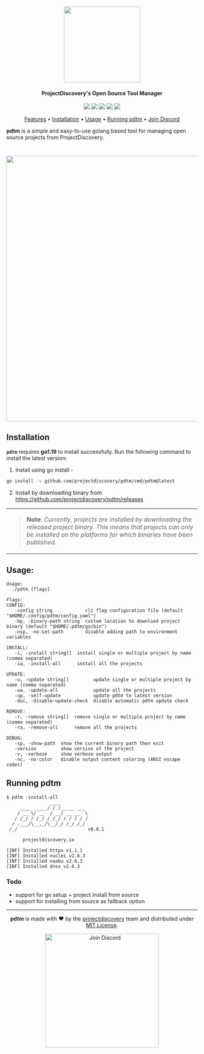 <h1 align="center">
<img src="https://user-images.githubusercontent.com/8293321/211602034-411e38e9-e5df-429e-89ee-a97e3e09ebf0.png" width="200px">
<br>
</h1>

<h4 align="center">ProjectDiscovery's Open Source Tool Manager</h4>

<p align="center">
<a href="https://opensource.org/licenses/MIT"><img src="https://img.shields.io/badge/license-MIT-_red.svg"></a>
<a href="https://goreportcard.com/badge/github.com/projectdiscovery/pdtm"><img src="https://goreportcard.com/badge/github.com/projectdiscovery/pdtm"></a>
<a href="https://github.com/projectdiscovery/pdtm/releases"><img src="https://img.shields.io/github/release/projectdiscovery/pdtm"></a>
<a href="https://twitter.com/pdiscoveryio"><img src="https://img.shields.io/twitter/follow/pdiscoveryio.svg?logo=twitter"></a>
<a href="https://discord.gg/projectdiscovery"><img src="https://img.shields.io/discord/695645237418131507.svg?logo=discord"></a>
</p>

<p align="center">
  <a href="#features">Features</a> •
  <a href="#installation">Installation</a> •
  <a href="#usage">Usage</a> •
  <a href="#running-pdtm">Running pdtm</a> •
  <a href="https://discord.gg/projectdiscovery">Join Discord</a>

**pdtm** is a simple and easy-to-use golang based tool for managing open source projects from ProjectDiscovery.

</p>

<h1 align="center">
<img src="https://user-images.githubusercontent.com/8293321/212781914-bae85495-5a7b-40d7-9e05-964a8edf3b61.png" width="700px">
</h1>

## Installation


**`pdtm`** requires **go1.19** to install successfully. Run the following command to install the latest version:

1. Install using go install -

```sh
go install -v github.com/projectdiscovery/pdtm/cmd/pdtm@latest
```

2. Install by downloading binary from https://github.com/projectdiscovery/pdtm/releases

<table>
<tr>
<td>  

> **Note**:
> *Currently, projects are installed by downloading the released project binary. This means that projects can only be installed on the platforms for which binaries have been published.*

</table>
</tr>
</td> 

## Usage: 


```console
Usage:
  ./pdtm [flags]

Flags:
CONFIG:
   -config string            cli flag configuration file (default "$HOME/.config/pdtm/config.yaml")
   -bp, -binary-path string  custom location to download project binary (default "$HOME/.pdtm/go/bin")
   -nsp, -no-set-path        disable adding path to environment variables

INSTALL:
   -i, -install string[]  install single or multiple project by name (comma separated)
   -ia, -install-all      install all the projects

UPDATE:
   -u, -update string[]         update single or multiple project by name (comma separated)
   -ua, -update-all             update all the projects
   -up, -self-update            update pdtm to latest version
   -duc, -disable-update-check  disable automatic pdtm update check

REMOVE:
   -r, -remove string[]  remove single or multiple project by name (comma separated)
   -ra, -remove-all      remove all the projects

DEBUG:
   -sp, -show-path  show the current binary path then exit
   -version         show version of the project
   -v, -verbose     show verbose output
   -nc, -no-color   disable output content coloring (ANSI escape codes)
```

## Running pdtm

```console
$ pdtm -install-all
                ____          
     ____  ____/ / /_____ ___ 
    / __ \/ __  / __/ __ __  \
   / /_/ / /_/ / /_/ / / / / /
  / .___/\__,_/\__/_/ /_/ /_/ 
 /_/                          v0.0.1

      projectdiscovery.io

[INF] Installed httpx v1.1.1
[INF] Installed nuclei v2.6.3
[INF] Installed naabu v2.6.3
[INF] Installed dnsx v2.6.3
``` 

### Todo

- support for go setup + project install from source
- support for installing from source as fallback option

--------

<div align="center">

**pdtm** is made with ❤️ by the [projectdiscovery](https://projectdiscovery.io) team and distributed under [MIT License](LICENSE).


<a href="https://discord.gg/projectdiscovery"><img src="https://raw.githubusercontent.com/projectdiscovery/nuclei-burp-plugin/main/static/join-discord.png" width="300" alt="Join Discord"></a>

</div>